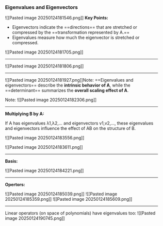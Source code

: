 
### **Eigenvalues and Eigenvectors**

![[Pasted image 20250124181546.png]]
**Key Points:**

- Eigenvectors indicate the ==directions== that are stretched or compressed by the ==transformation represented by A.==
- Eigenvalues measure how much the eigenvector is stretched or compressed.

![[Pasted image 20250124181705.png]]

----

![[Pasted image 20250124181806.png]]


---------

![[Pasted image 20250124181927.png]]Note: ==Eigenvalues and eigenvectors== describe the **intrinsic behavior of A**, while the ==determinant== summarizes the **overall scaling effect of A**.

Note: 
![[Pasted image 20250124182306.png]]


---------

**Multiplying B by A:**

If A has eigenvalues λ1​,λ2​,… and eigenvectors v1,v2​,…, these eigenvalues and eigenvectors influence the effect of AB on the structure of B.

![[Pasted image 20250124183556.png]]

![[Pasted image 20250124183611.png]]

---------

**Basis:**

![[Pasted image 20250124184221.png]]


-----------

**Opertors:**

![[Pasted image 20250124185039.png]]
![[Pasted image 20250124185359.png]]
![[Pasted image 20250124185609.png]]

-----------

Linear operators (on space of polynomials) have eigenvalues too:
![[Pasted image 20250124190745.png]]

